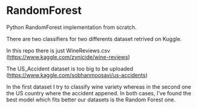 # RandomForest
Python RandomForest implementation from scratch.

There are two classifiers for two differents dataset retrived on Kuggle.

In this repo there is just WineReviews.csv (https://www.kaggle.com/zynicide/wine-reviews)

The US_Accident dataset is too big to be uploaded (https://www.kaggle.com/sobhanmoosavi/us-accidents)

In the first dataset I try to classify wine variety whereas in the second one the US country where the accident appened.
In both cases, I've found the best model which fits better our datasets is the Random Forest one.


